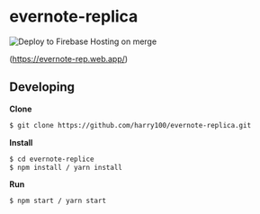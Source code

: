 # evernote-replica
![Deploy to Firebase Hosting on merge](https://github.com/harry100/evernote-replica/workflows/Deploy%20to%20Firebase%20Hosting%20on%20merge/badge.svg)

(https://evernote-rep.web.app/)

## Developing
**Clone**
```bash
$ git clone https://github.com/harry100/evernote-replica.git
```

**Install**
```bash
$ cd evernote-replice
$ npm install / yarn install
```

**Run**
```bash
$ npm start / yarn start
```
